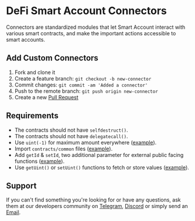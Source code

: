 # DeFi Smart Account Connectors

Connectors are standardized modules that let Smart Account interact with various smart contracts, and make the important actions accessible to smart accounts.

## Add Custom Connectors

1. Fork and clone it
2. Create a feature branch: `git checkout -b new-connector`
3. Commit changes: `git commit -am 'Added a connector'`
4. Push to the remote branch: `git push origin new-connector`
5. Create a new [Pull Request](https://github.com/InstaDApp/dsa-connectors/pull/new/master)

## Requirements

- The contracts should not have `selfdestruct()`.
- The contracts should not have `delegatecall()`.
- Use `uint(-1)` for maximum amount everywhere ([example](/)).
- Import `contracts/common` files ([example](/)).
- Add `getId` & `setId`, two additional parameter for external public facing functions ([example](/)).
- Use `getUint()` or `setUint()` functions to fetch or store values ([example](/)).

## Support

If you can't find something you're looking for or have any questions, ask them at our developers community on [Telegram](https://t.me/instadevelopers), [Discord](https://discord.gg/83vvrnY) or simply send an [Email](mailto:info@instadapp.io).